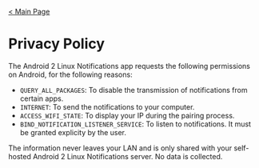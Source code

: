 [< Main Page](index.md)

# Privacy Policy
The Android 2 Linux Notifications app requests the following permissions on Android, for the following reasons:
- `QUERY_ALL_PACKAGES`: To disable the transmission of notifications from certain apps.
- `INTERNET`: To send the notifications to your computer.
- `ACCESS_WIFI_STATE`: To display your IP during the pairing process.
- `BIND_NOTIFICATION_LISTENER_SERVICE`: To listen to notifications. It must be granted explicity by the user.

The information never leaves your LAN and is only shared with your self-hosted Android 2 Linux Notifications server. No data is collected.
